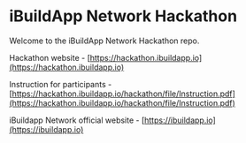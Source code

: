 # iBuildApp Network Hackathon

Welcome to the iBuildApp Network Hackathon repo.

Hackathon website - [https://hackathon.ibuildapp.io](https://hackathon.ibuildapp.io)

Instruction for participants - [https://hackathon.ibuildapp.io/hackathon/file/Instruction.pdf](https://hackathon.ibuildapp.io/hackathon/file/Instruction.pdf)

iBuildapp Network official website - [https://ibuildapp.io](https://ibuildapp.io)